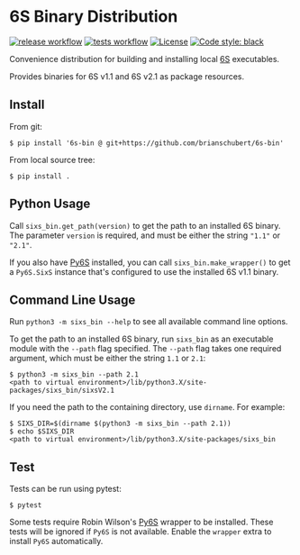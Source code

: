 # 6S Binary Distribution

[![release workflow](https://github.com/brianschubert/6s-bin/actions/workflows/release.yaml/badge.svg)](https://github.com/brianschubert/6s-bin/actions/workflows/release.yaml)
[![tests workflow](https://github.com/brianschubert/6s-bin/actions/workflows/test.yaml/badge.svg)](https://github.com/brianschubert/6s-bin/actions/workflows/test.yaml)
[![License](https://img.shields.io/github/license/brianschubert/6s-bin)](./LICENSE)
[![Code style: black](https://img.shields.io/badge/code%20style-black-black.svg)](https://github.com/psf/black)


Convenience distribution for building and installing local [6S](https://salsa.umd.edu/6spage.html) executables.

Provides binaries for 6S v1.1 and 6S v2.1 as package resources.

## Install

From git:
```
$ pip install '6s-bin @ git+https://github.com/brianschubert/6s-bin'
```

From local source tree:
```shell
$ pip install .
```

## Python Usage

Call `sixs_bin.get_path(version)` to get the path to an installed 6S binary. The parameter `version` is required, and must be either the string `"1.1"` or `"2.1"`.

If you also have [Py6S][Py6S] installed, you can call `sixs_bin.make_wrapper()` to get a `Py6S.SixS` instance that's configured to use the installed 6S v1.1 binary.

## Command Line Usage

Run `python3 -m sixs_bin --help` to see all available command line options.

To get the path to an installed 6S binary, run `sixs_bin` as an executable module with the `--path` flag specified. The `--path` flag takes one required argument, which must be either the string `1.1` or `2.1`:
```shell
$ python3 -m sixs_bin --path 2.1
<path to virtual environment>/lib/python3.X/site-packages/sixs_bin/sixsV2.1
```

If you need the path to the containing directory, use `dirname`. For example:
```shell
$ SIXS_DIR=$(dirname $(python3 -m sixs_bin --path 2.1))
$ echo $SIXS_DIR
<path to virtual environment>/lib/python3.X/site-packages/sixs_bin
```

## Test

Tests can be run using pytest:
```shell
$ pytest
```

Some tests require Robin Wilson's [Py6S][Py6S] wrapper to be installed. These tests will be ignored if `Py6S` is not available. Enable the `wrapper` extra to install `Py6S` automatically.

[Py6S]: https://www.py6s.rtwilson.com/
